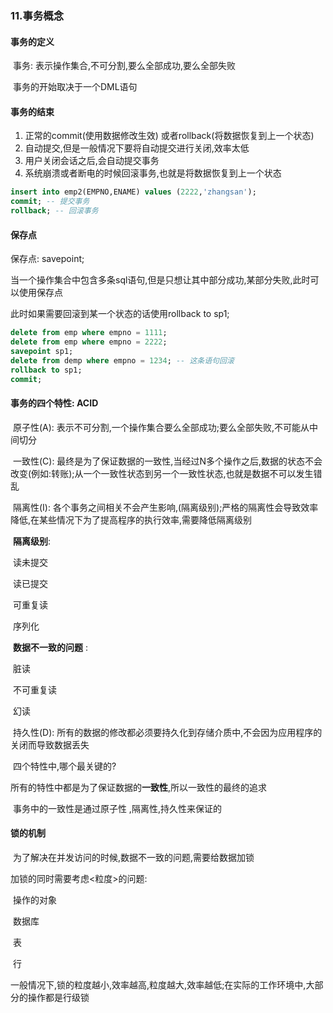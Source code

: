 ### 11.事务概念

#### 事务的定义

​	事务: 表示操作集合,不可分割,要么全部成功,要么全部失败

​	事务的开始取决于一个DML语句

#### 事务的结束

1. 正常的commit(使用数据修改生效) 或者rollback(将数据恢复到上一个状态)
2. 自动提交,但是一般情况下要将自动提交进行关闭,效率太低
3. 用户关闭会话之后,会自动提交事务
4. 系统崩溃或者断电的时候回滚事务,也就是将数据恢复到上一个状态

```sql
insert into emp2(EMPNO,ENAME) values (2222,'zhangsan');
commit; -- 提交事务
rollback; -- 回滚事务
```

#### 保存点

保存点: savepoint;

当一个操作集合中包含多条sql语句,但是只想让其中部分成功,某部分失败,此时可以使用保存点

此时如果需要回滚到某一个状态的话使用rollback to sp1;

```sql
delete from emp where empno = 1111;
delete from emp where empno = 2222;
savepoint sp1;
delete from demp where empno = 1234; -- 这条语句回滚
rollback to sp1;
commit;
```

#### 事务的四个特性: ACID

​	原子性(A): 表示不可分割,一个操作集合要么全部成功;要么全部失败,不可能从中间切分

​	一致性(C): 最终是为了保证数据的一致性,当经过N多个操作之后,数据的状态不会改变(例如:转账);从一个一致性状态到另一个一致性状态,也就是数据不可以发生错乱

​	隔离性(I): 各个事务之间相关不会产生影响,(隔离级别);严格的隔离性会导致效率降低,在某些情况下为了提高程序的执行效率,需要降低隔离级别

​		**隔离级别**: 

​			读未提交

​			读已提交

​			可重复读

​			序列化

​		**数据不一致的问题** :

​			脏读

​			不可重复读

​			幻读

​	持久性(D): 所有的数据的修改都必须要持久化到存储介质中,不会因为应用程序的关闭而导致数据丢失

​	四个特性中,哪个最关键的?

​		所有的特性中都是为了保证数据的**一致性**,所以一致性的最终的追求

​		事务中的一致性是通过原子性 ,隔离性,持久性来保证的

#### 锁的机制

​	为了解决在并发访问的时候,数据不一致的问题,需要给数据加锁

加锁的同时需要考虑<粒度>的问题:

​	操作的对象

​		数据库

​		表

​		行

一般情况下,锁的粒度越小,效率越高,粒度越大,效率越低;在实际的工作环境中,大部分的操作都是行级锁	
